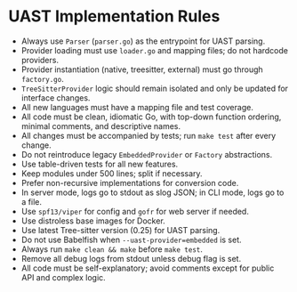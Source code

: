 # UAST Implementation Rules

- Always use `Parser` (`parser.go`) as the entrypoint for UAST parsing.
- Provider loading must use `loader.go` and mapping files; do not hardcode providers.
- Provider instantiation (native, treesitter, external) must go through `factory.go`.
- `TreeSitterProvider` logic should remain isolated and only be updated for interface changes.
- All new languages must have a mapping file and test coverage.
- All code must be clean, idiomatic Go, with top-down function ordering, minimal comments, and descriptive names.
- All changes must be accompanied by tests; run `make test` after every change.
- Do not reintroduce legacy `EmbeddedProvider` or `Factory` abstractions.
- Use table-driven tests for all new features.
- Keep modules under 500 lines; split if necessary.
- Prefer non-recursive implementations for conversion code.
- In server mode, logs go to stdout as slog JSON; in CLI mode, logs go to a file.
- Use `spf13/viper` for config and `gofr` for web server if needed.
- Use distroless base images for Docker.
- Use latest Tree-sitter version (0.25) for UAST parsing.
- Do not use Babelfish when `--uast-provider=embedded` is set.
- Always run `make clean && make` before `make test`.
- Remove all debug logs from stdout unless debug flag is set.
- All code must be self-explanatory; avoid comments except for public API and complex logic. 